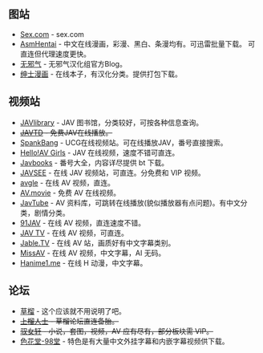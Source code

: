 ## 图站

- [Sex.com](http://www.sex.com/) - sex.com
- [AsmHentai](https://asmhentai.com/language/chinese/) - 中文在线漫画，彩漫、黑白、条漫均有。可迅雷批量下载。 可直连但代理速度更快。
- [无邪气](http://mujaki.blog.jp/) - 无邪气汉化组官方Blog。
- [绅士漫画](https://www.wnacg.org/) - 在线本子，有汉化分类。提供打包下载。

## 视频站

- [JAVlibrary](http://www.javlibrary.com/cn/) - JAV 图书馆，分类较好，可按各种信息查询。
- ~~[JAVTD](https://javtd.com/) - 免费JAV在线播放。~~
- [SpankBang](https://spankbang.com/) - UCG在线视频站。可在线播放JAV，番号直接搜索。
- [Hello!AV Girls](https://www.helloavgirls.com/) - JAV 在线视频，速度不错可直连。
- [Javbooks](https://jmvbt.com/) - 番号大全，内容详尽提供 bt 下载。
- [JAVSEE](https://zh.javsee.xyz/) - 在线 JAV 视频站，可直连。分免费和 VIP 视频。
- [avgle](https://avgle.com/) - 在线 AV 视频，直连。
- [AV.movie](http://av.movie/) - 免费 AV 在线视频。
- [JavTube](https://javtube.cc/) - AV 资料库，可跳转在线播放(貌似播放器有点问题)。有中文分类，剧情分类。
- [91JAV](http://91jav.com/) - 在线 AV 视频，直连速度不错。
- [JAV TV](https://fjav.net) - 在线 AV 视频，可直连。
- [Jable.TV](https://jable.tv/) - 在线 AV 站，画质好有中文字幕类别。
- [MissAV](https://missav.com/) - 在线 AV 视频，中文字幕，AI 无码。
- [Hanime1.me](https://hanime1.me/) - 在线 H 动漫，中文字幕。

## 论坛

- [草榴](http://t66y.com/) - 这个应该就不用说明了吧。
- ~~[上榴人士](http://caojh.com/) - 草榴论坛直连备胎。~~
- ~~[驭女轩](http://www.ynxbbs.com/) - 小说，套图，视频，AV 应有尽有，部分板块需 VIP。~~
- [色花堂-98堂](https://www.98rewer.me) - 特色是有大量中文外挂字幕和内嵌字幕视频供下载。

